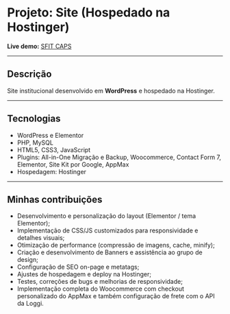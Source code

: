 # Projeto: Site (Hospedado na Hostinger)

**Live demo:** [SFIT CAPS](https://sfitgold.com)

---

## Descrição

Site institucional desenvolvido em **WordPress** e hospedado na Hostinger. 

---

## Tecnologias

* WordPress e Elementor
* PHP, MySQL
* HTML5, CSS3, JavaScript 
* Plugins: All-in-One Migração e Backup, Woocommerce, Contact Form 7, Elementor, Site Kit por Google, AppMax
* Hospedagem: Hostinger

---

## Minhas contribuições

* Desenvolvimento e personalização do layout (Elementor / tema Elementor);
* Implementação de CSS/JS customizados para responsividade e detalhes visuais;
* Otimização de performance (compressão de imagens, cache, minify);
* Criação e desenvolvimento de Banners e assistência ao grupo de design;
* Configuração de SEO on-page e metatags;
* Ajustes de hospedagem e deploy na Hostinger;
* Testes, correções de bugs e melhorias de responsividade;
* Implementação completa do Woocommerce com checkout personalizado do AppMax e também configuração de frete com o API da Loggi.

